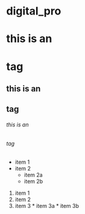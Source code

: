 # digital_pro
# this is an <h1> tag
## this is an <h2> tag
###### this is an <h6> tag
  
  * item 1
  * item 2
    * item 2a
    * item 2b
  
  1. item 1
  2. item 2
  3. item 3
    * item 3a
    * item 3b
